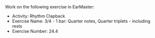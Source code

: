 Work on the following exercise in EarMaster:
- Activity: Rhythm Clapback
- Exercise Name: 3/4 - 1 bar: Quarter notes, Quarter triplets - including rests
- Exercise Number: 24.4
